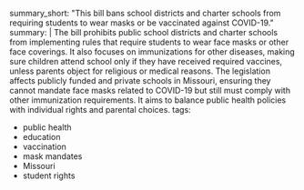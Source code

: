 summary_short: "This bill bans school districts and charter schools from requiring students to wear masks or be vaccinated against COVID-19."
summary: |
  The bill prohibits public school districts and charter schools from implementing rules that require students to wear face masks or other face coverings. It also focuses on immunizations for other diseases, making sure children attend school only if they have received required vaccines, unless parents object for religious or medical reasons. The legislation affects publicly funded and private schools in Missouri, ensuring they cannot mandate face masks related to COVID-19 but still must comply with other immunization requirements. It aims to balance public health policies with individual rights and parental choices.
tags:
  - public health
  - education
  - vaccination
  - mask mandates
  - Missouri
  - student rights
